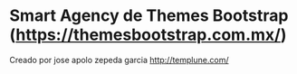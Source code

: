 # Smart Agency de Themes Bootstrap (https://themesbootstrap.com.mx/)

Creado por jose apolo zepeda garcia
http://templune.com/
